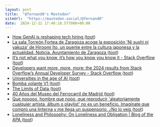 ```yaml
---
layout: post
title:  "@fernand0's Mastodon"
siteUrl:  "https://mastodon.social/@fernand0"
date:  2024-12-22 17:40:18.577000+00:00
---
```

*  [How GenAI is reshaping tech hiring ](https://newsletter.pragmaticengineer.com/p/how-genai-changes-tech-hirin) ([toot](https://mastodon.social/@fernand0/113697699828543162))
*  [La sala Torreón Fortea de Zaragoza acoge la exposición 'Ni sushi ni yakuza' de Hiroomi Ito, un puente entre la cultura japonesa y la actualidad. Noticia. Ayuntamiento de Zaragoza ](https://www.zaragoza.es/sede/portal/cultura/servicio/noticia/33721) ([toot](https://mastodon.social/@fernand0/113697482416821960))
*  [It’s not what you know, it’s how you know you know it - Stack Overflow ](https://stackoverflow.blog/2024/12/10/it-s-not-what-you-know-it-s-how-you-know-you-know-it) ([toot](https://mastodon.social/@fernand0/113697091805567987))
*  [Developers want more, more, more: the 2024 results from Stack Overflow’s Annual Developer Survey - Stack Overflow ](https://stackoverflow.blog/2024/07/24/developers-want-more-more-more-the-2024-results-from-stack-overflow-s-annual-developer-survey) ([toot](https://mastodon.social/@fernand0/113696471118401874))
*  [Universities in the age of AI ](https://thoughtshrapnel.com/2024/12/16/universities-in-the.htm) ([toot](https://mastodon.social/@fernand0/113696301462279480))
*  [Bomba volante V1 ](https://www.flickr.com/photos/fernand0/54205648753) ([toot](https://mastodon.social/@fernand0/113696151877468759))
*  [The Limits of Data ](https://issues.org/limits-of-data-nguyen) ([toot](https://mastodon.social/@fernand0/113695950407453831))
*  [40 Años del Museo del Ferrocarril de Madrid  ](https://museodelferrocarril.org/40Museo/index.asp) ([toot](https://mastodon.social/@fernand0/113695759424814780))
*  [Que nooooo, hombre que nooo, que reproducir &#39;aleatoriamente cualquier artista, álbum o playlist&#39; no es un beneficio. Imagínate que compro una linterna y me llega un suspensorio, ¿No lo veis ](https://mastodon.social/@fernand0/113695664493820871) ([toot](https://mastodon.social/@fernand0/113695664493820871))
*  [Loneliness and Philosophy: On Loneliness and Obligation \| Blog of the APA ](https://blog.apaonline.org/2024/12/16/loneliness-and-philosophy-arendt-liberalism-and-loneliness) ([toot](https://mastodon.social/@fernand0/113694800101599031))
